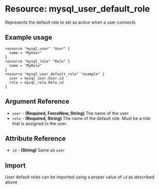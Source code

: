 # Resource: mysql_user_default_role
Represents the default role to set as active when a user connects
## Example usage
```hcl
resource "mysql_user" "User" {
  name = "MyUser"
}
resource "mysql_role" "Role" {
  name = "MyRole"
}
resource "mysql_user_default_role" "example" {
  user = mysql_user.User.id
  role = mysql_role.Role.id
}
```
## Argument Reference
* `user` - **(Required, ForceNew, String)** The name of the user.
* `role` - **(Required, String)** The name of the default role. Must be a role that is assigned to the user.
## Attribute Reference
* `id` - **(String)** Same as `user`
## Import
User default roles can be imported using a proper value of `id` as described above

